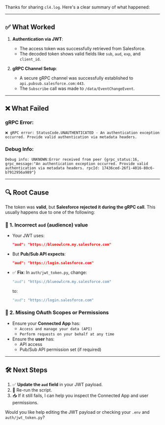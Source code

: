 Thanks for sharing `cl4.log`. Here's a clear summary of what happened:

---

## ✅ **What Worked**

1. **Authentication via JWT**:
   - The access token was successfully retrieved from Salesforce.
   - The decoded token shows valid fields like `sub`, `aud`, `exp`, and `client_id`.

2. **gRPC Channel Setup**:
   - A secure gRPC channel was successfully established to `api.pubsub.salesforce.com:443`.
   - The `Subscribe` call was made to `/data/EventChangeEvent`.

---

## ❌ **What Failed**

### gRPC Error:
```
❌ gRPC error: StatusCode.UNAUTHENTICATED - An authentication exception occurred. Provide valid authentication via metadata headers.
```

### Debug Info:
```
Debug info: UNKNOWN:Error received from peer {grpc_status:16, grpc_message:"An authentication exception occurred. Provide valid authentication via metadata headers. rpcId: 17436ced-26f1-4016-80c6-b7912956a989"}
```

---

## 🔍 **Root Cause**

The token was **valid**, but **Salesforce rejected it during the gRPC call**. This usually happens due to one of the following:

### 🔑 1. **Incorrect `aud` (audience) value**
- Your JWT uses:
  ```json
  "aud": "https://blueowlcrm.my.salesforce.com"
  ```
- But **Pub/Sub API expects**:
  ```json
  "aud": "https://login.salesforce.com"
  ```
- ✅ **Fix**: In `auth/jwt_token.py`, change:
  ```python
  "aud": "https://blueowlcrm.my.salesforce.com"
  ```
  to:
  ```python
  "aud": "https://login.salesforce.com"
  ```

### 🔐 2. **Missing OAuth Scopes or Permissions**
- Ensure your **Connected App** has:
  - `Access and manage your data (API)`
  - `Perform requests on your behalf at any time`
- Ensure the **user** has:
  - API access
  - Pub/Sub API permission set (if required)

---

## 🛠 Next Steps

1. ✅ **Update the `aud` field** in your JWT payload.
2. 🔁 Re-run the script.
3. 📥 If it still fails, I can help you inspect the Connected App and user permissions.

Would you like help editing the JWT payload or checking your `.env` and `auth/jwt_token.py`?